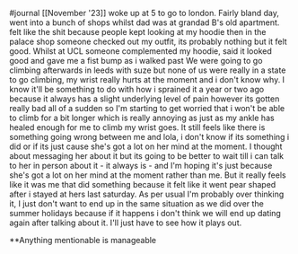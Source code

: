 #journal [[November '23]]
woke up at 5 to go to london.
Fairly bland day, went into a bunch of shops whilst dad was at grandad B's old apartment.
felt like the shit because people kept looking at my hoodie then in the palace shop someone checked out my outfit, its probably nothing but it felt good.
Whilst at UCL someone complemented my hoodie, said it looked good and gave me a fist bump as i walked past
We were going to go climbing afterwards in leeds with suze but none of us were really in a state to go climbing, my wrist really hurts at the moment and i don't know why. I know it'll be something to do with how i sprained it a year or two ago because it always has a slight underlying level of pain however its gotten really bad all of a sudden so I'm starting to get worried that i won't be able to climb for a bit longer which is really annoying as just as my ankle has healed enough for me to climb my wrist goes.
It still feels like there is something going wrong between me and lola, i don't know if its something i did or if its just cause she's got a lot on her mind at the moment. I thought about messaging her about it but its going to be better to wait till i can talk to her in person about it - it always is - and I'm hoping it's just because she's got a lot on her mind at the moment rather than me. But it really feels like it was me that did something because it felt like it went pear shaped after i stayed at hers last saturday. As per usual I'm probably over thinking it, I just don't want to end up in the same situation as we did over the summer holidays because if it happens i don't think we will end up dating again after talking about it. I'll just have to see how it plays out.

**Anything mentionable is manageable


